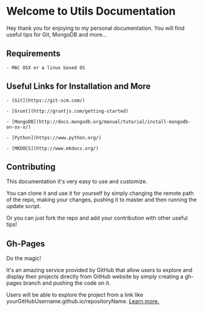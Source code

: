 # Welcome to Utils Documentation

Hey thank you for enjoying to my personal documentation.
You will find useful tips for Git, MongoDB and more...    

## Requirements

    - MAC OSX or a linux based OS

## Useful Links for Installation and More

    - [Git](https://git-scm.com/)

    - [Grunt](http://gruntjs.com/getting-started)

    - [MongoDB](http://docs.mongodb.org/manual/tutorial/install-mongodb-on-os-x/)

    - [Python](https://www.python.org/)

    - [MKDOCS](http://www.mkdocs.org/)

## Contributing

This documentation it's very easy to use and customize.

You can clone it and use it for yourself by simply changing the remote path of the repo,
making your changes, pushing it to master and then running the update script.

Or you can just fork the repo and add your contribution with other useful tips!

## Gh-Pages

Do the magic!

It's an amazing service provided by GitHub that allow users
to explore and display their projects directly from GitHub website by simply
creating a gh-pages branch and pushing the code on it.

Users will be able to explore the project from a link like
yourGitHubUsername.github.io/repositoryName.
<a href="https://pages.github.com/" target="_blank">Learn more.</a>

